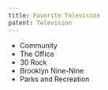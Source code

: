 ```yaml
---
title: Favorite Television
patent: Television
---
```


- Community
- The Office
- 30 Rock
- Brooklyn Nine-Nine
- Parks and Recreation
